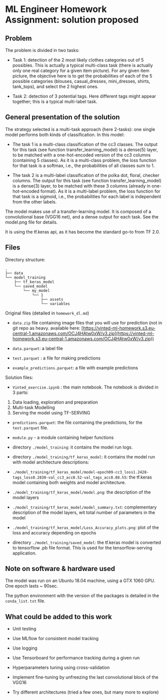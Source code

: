 # ML Engineer Homework Assignment: solution proposed

## Problem

The problem is divided in two tasks:

* Task 1: detection of the 2 most likely clothes categories out of 5 possibles. This is actually a typical multi-class task (there is actually only one real category for a given item picture). For any given item picture, the objective here is to get the probabilities of each of the 5 possible categories (blouses, casual_dresses, mini_dresses, shirts, tank_tops), and select the 2 highest ones. 

* Task 2: detection of 3 potential tags. Here different tags might appear together; this is a typical multi-label task. 

## General presentation of the solution

The strategy selected is a multi-task approach (here 2-tasks): one single model performs both kinds of classification. In this model:

* The task 1 is a multi-class classification of the cc3 classes. The output for this task (see function transfer_learning_model) is a dense(5) layer, to be matched with a one-hot-encoded version of the cc3 columns (containing 5 classes). As it is a multi-class problem, the loss function for that task is a softmax, i.e., the probabilities of all classes sum to 1.

* The task 2 is a multi-label classification of the polka dot, floral, checker columns. The output for this task (see function transfer_learning_model) is a dense(3) layer, to be matched with these 3 columns (already in one-hot-encoded format). As it is a multi-label problem, the loss function for that task is a sigmoid, i.e., the probabilities for each label is independent from the other labels.

The model makes use of a transfer-learning model. It is composed of a convolutional base (VGG16 net), and a dense output for each task. See the model.png file for details.

It is using the tf.keras api, as it has become the standard go-to from TF 2.0.


## Files

Directory structure:
```
.
├── data
└── model_training
    ├── tf_keras_model
    └── saved_model
        └── my_model
            └── 1
                ├── assets
                └── variables
```

Original files (detailed in `homework_dl.md`)

- `data.zip` file containing image files that you will use for prediction (not in git repo as heavy. available here: [https://vinted-ml-homework.s3.eu-central-1.amazonaws.com/OCJ4HAtw0xW/v3.zip](https://vinted-ml-homework.s3.eu-central-1.amazonaws.com/OCJ4HAtw0xW/v3.zip))

- `data.parquet`: a label file

- `test.parquet` : a file for making predictions

- `example_predictions.parquet`: a file with example predictions

Solution files:

- `Vinted_exercise.ipynb` : the main notebook. The notebook is divided in 3 parts:

1. Data loading, exploration and preparation
2. Multi-task Modelling
3. Serving the model using TF-SERVING

- `predictions.parquet`: the file containing the predictions, for the `test.parquet` file.

- `module.py` - a module containing helper functions

- directory `./model_training`: it contains the model run logs. 

- directory `./model_training/tf_keras_model`: it contains the model run with model architecture descriptions:

 - `./model_training/tf_keras_model/model-epoch09-cc3_loss1.2428-tags_loss0.2830-val_cc3_acc0.52-val_tags_acc0.88.h5`: the tf.keras model containing both weights and model architecture. 

 - `./model_training/tf_keras_model/model.png`: the description of the model layers

 - `./model_training/tf_keras_model/model_summary.txt`: complementary description of the model layers, wit total number of parameters in the model

 - `./model_training/tf_keras_model/Loss_Accuracy_plots.png`: plot of the loss and accuracy depending on epochs

- directory `./model_training/saved_model`: the tf.keras model is converted to tensorflow .pb file format. This is used for the tensorflow-serving application.


## Note on software & hardware used

The model was run on an Ubuntu 18.04 machine, using a GTX 1060 GPU. One epoch lasts ~ 90sec. 

The python environment with the version of the packages is detailed in the `conda_list.txt` file. 


## What could be added to this work

- Unit testing

- Use MLflow for consistent model tracking

- Use logging

- Use Tensorboard for performance tracking during a given run

- Hyperparameters tuning using cross-validation

- Implement fine-tuning by unfreezing the last convolutional block of the VGG16

- Try different architectures (tried a few ones, but many more to explore)


